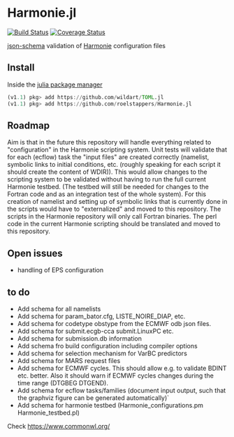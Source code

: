 # Harmonie.jl

[![Build Status](https://travis-ci.com/hirlam/Harmonie.jl.svg?branch=master)](https://travis-ci.com/hirlam/Harmonie.jl)
[![Coverage Status](https://coveralls.io/repos/github/hirlam/Harmonie.jl/badge.svg?branch=master)](https://coveralls.io/github/hirlam/Harmonie.jl?branch=master)

[json-schema](https://json-schema.org/) validation of [Harmonie](http://hirlam.org/) configuration files 

## Install

Inside the [julia package manager](https://docs.julialang.org/en/v1/stdlib/Pkg/index.html)

```julia  
(v1.1) pkg> add https://github.com/wildart/TOML.jl
(v1.1) pkg> add https://github.com/roelstappers/Harmonie.jl
```

## Roadmap 
Aim is that in the future this repository will handle everything related to "configuration" in the Harmonie scripting system. Unit tests will validate that for each (ecflow) task the "input files" are created  correctly (namelist, symbolic links to initial conditions, etc.  (roughly speaking for each script it should create the content of WDIR)). This would allow changes to the scripting system to be validated without having to run the full current Harmonie testbed. (The testbed will still be needed for changes to the Fortran code and as an integration test of the whole system). For this creation of namelist and setting up of symbolic links that is currently done in the scripts would have to "externalized" and moved to this repository. The scripts in the Harmonie repository will only call Fortran binaries. The perl code in the current Harmonie scripting should be translated and moved to this repository. 

## Open issues 
- handling of  EPS configuration 

## to do
- Add schema for all namelists
- Add schema for param_bator.cfg, LISTE_NOIRE_DIAP, etc.
- Add schema for codetype obstype from the ECMWF odb json files.
- Add schema for submit.ecgb-cca submit.LinuxPC etc.
- Add schema for submission.db information
- Add schema fro build configuration including compiler options
- Add schema for selection mechanism for VarBC predictors
- Add schema for MARS request files
- Add schema for ECMWF cycles. This should allow e.g. to validate BDINT etc. better. Also it should warn if ECMWF cycles changes during the time range (DTGBEG DTGEND). 
- Add schema for ecflow  tasks/families (document input output, such that the graphviz figure can be generated automatically)` 
- Add schema for harmonie testbed (Harmonie_configurations.pm Harmonie_testbed.pl)



Check https://www.commonwl.org/


